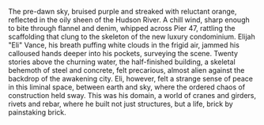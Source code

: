 The pre-dawn sky, bruised purple and streaked with reluctant orange, reflected in the oily sheen of the Hudson River.  A chill wind, sharp enough to bite through flannel and denim, whipped across Pier 47, rattling the scaffolding that clung to the skeleton of the new luxury condominium.  Elijah "Eli" Vance, his breath puffing white clouds in the frigid air, jammed his calloused hands deeper into his pockets, surveying the scene. Twenty stories above the churning water, the half-finished building, a skeletal behemoth of steel and concrete, felt precarious, almost alien against the backdrop of the awakening city. Eli, however, felt a strange sense of peace in this liminal space, between earth and sky, where the ordered chaos of construction held sway. This was his domain, a world of cranes and girders, rivets and rebar, where he built not just structures, but a life, brick by painstaking brick.
